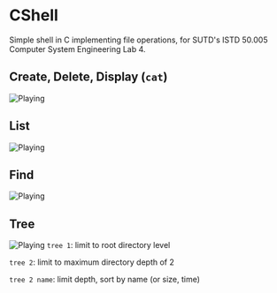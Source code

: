 # CShell
Simple shell in C implementing file operations, for SUTD's ISTD 50.005 Computer System Engineering Lab 4.

## Create, Delete, Display (`cat`)
![Playing](/../screenshots/create%2C%20delete%2C%20display.png "CRD")

## List
![Playing](/../screenshots/list.png "List")

## Find
![Playing](/../screenshots/find.png "Find")

## Tree
![Playing](/../screenshots/tree.png "Tree")
`tree 1`: limit to root directory level

`tree 2`: limit to maximum directory depth of 2

`tree 2 name`: limit depth, sort by name (or size, time)

